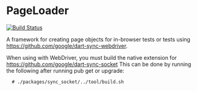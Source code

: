 PageLoader
==========

[![Build Status](https://travis-ci.org/google/pageloader.svg?branch=master)](https://travis-ci.org/google/pageloader)

A framework for creating page objects for in-browser tests or
tests using https://github.com/google/dart-sync-webdriver.

When using with WebDriver, you must build the native extension for
https://github.com/google/dart-sync-socket
This can be done by running the following after running pub get or upgrade:
```
  # ./packages/sync_socket/../tool/build.sh
```
